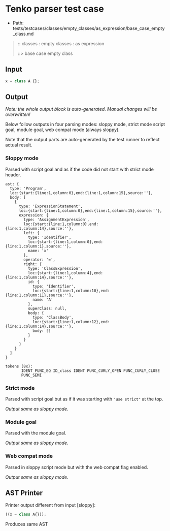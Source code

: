 # Tenko parser test case

- Path: tests/testcases/classes/empty_classes/as_expression/base_case_empty_class.md

> :: classes : empty classes : as expression
>
> ::> base case empty class

## Input

`````js
x = class A {};
`````

## Output

_Note: the whole output block is auto-generated. Manual changes will be overwritten!_

Below follow outputs in four parsing modes: sloppy mode, strict mode script goal, module goal, web compat mode (always sloppy).

Note that the output parts are auto-generated by the test runner to reflect actual result.

### Sloppy mode

Parsed with script goal and as if the code did not start with strict mode header.

`````
ast: {
  type: 'Program',
  loc:{start:{line:1,column:0},end:{line:1,column:15},source:''},
  body: [
    {
      type: 'ExpressionStatement',
      loc:{start:{line:1,column:0},end:{line:1,column:15},source:''},
      expression: {
        type: 'AssignmentExpression',
        loc:{start:{line:1,column:0},end:{line:1,column:14},source:''},
        left: {
          type: 'Identifier',
          loc:{start:{line:1,column:0},end:{line:1,column:1},source:''},
          name: 'x'
        },
        operator: '=',
        right: {
          type: 'ClassExpression',
          loc:{start:{line:1,column:4},end:{line:1,column:14},source:''},
          id: {
            type: 'Identifier',
            loc:{start:{line:1,column:10},end:{line:1,column:11},source:''},
            name: 'A'
          },
          superClass: null,
          body: {
            type: 'ClassBody',
            loc:{start:{line:1,column:12},end:{line:1,column:14},source:''},
            body: []
          }
        }
      }
    }
  ]
}

tokens (8x):
       IDENT PUNC_EQ ID_class IDENT PUNC_CURLY_OPEN PUNC_CURLY_CLOSE
       PUNC_SEMI
`````

### Strict mode

Parsed with script goal but as if it was starting with `"use strict"` at the top.

_Output same as sloppy mode._

### Module goal

Parsed with the module goal.

_Output same as sloppy mode._

### Web compat mode

Parsed in sloppy script mode but with the web compat flag enabled.

_Output same as sloppy mode._

## AST Printer

Printer output different from input [sloppy]:

````js
((x = class A{}));
````

Produces same AST
